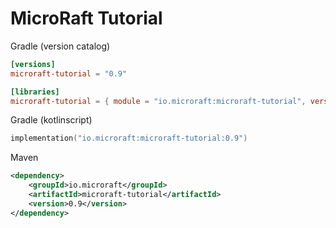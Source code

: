 # MicroRaft Tutorial

Gradle (version catalog)
```toml
[versions]
microraft-tutorial = "0.9"

[libraries]
microraft-tutorial = { module = "io.microraft:microraft-tutorial", version.ref = "microraft-tutorial" }
```

Gradle (kotlinscript)
```kotlin
implementation("io.microraft:microraft-tutorial:0.9")
```

Maven
```xml
<dependency>
	<groupId>io.microraft</groupId>
	<artifactId>microraft-tutorial</artifactId>
	<version>0.9</version>
</dependency>
```